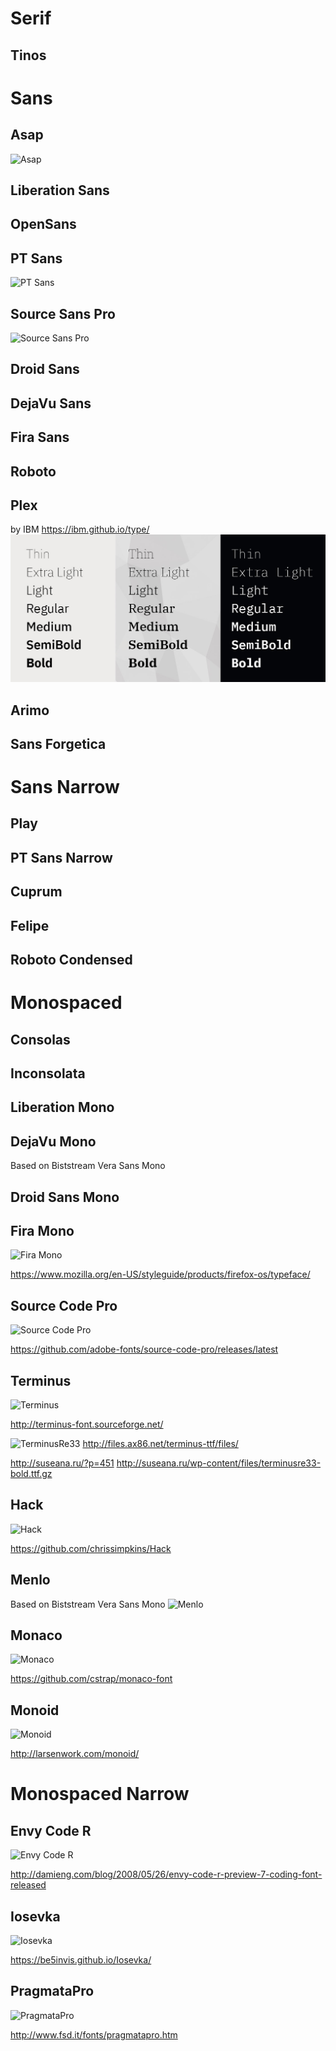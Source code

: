 # Serif

## Tinos

# Sans

## Asap
![Asap](http://cdn1.fontsquirrel.com/fnt_imgs/47/53f6/5beebbc62dc82b90ccdaf86949/sa-720x300.png)

## Liberation Sans

## OpenSans

## PT Sans
![PT Sans](http://cdn1.fontsquirrel.com/fnt_imgs/6d/4b81/7a866ca44e8b45d0b551e3614e/sa-720x300.png)

## Source Sans Pro
![Source Sans Pro](http://cdn2.fontsquirrel.com/fnt_imgs/d6/cd47/77dc581913c8b247b8bd44e02b/sa-720x300.png)

## Droid Sans

## DejaVu Sans

## Fira Sans

## Roboto

## Plex
by IBM
https://ibm.github.io/type/
![IBM Plex](img/ibm-plex-abb2.jpg)

## Arimo

## Sans Forgetica

# Sans Narrow

## Play

## PT Sans Narrow

## Cuprum

## Felipe

## Roboto Condensed

# Monospaced

## Consolas

## Inconsolata

## Liberation Mono

## DejaVu Mono
Based on Biststream Vera Sans Mono

## Droid Sans Mono

## Fira Mono
![Fira Mono](http://cdn.fontsquirrel.com/fnt_imgs/35/2e13/a91acfecb1b723cb242c3abf39/sa-720x300.png)

https://www.mozilla.org/en-US/styleguide/products/firefox-os/typeface/

## Source Code Pro
![Source Code Pro](https://store1.adobe.com/type/browser/gifs/SOUC/C_SOUC-10005050.GIF)

https://github.com/adobe-fonts/source-code-pro/releases/latest

## Terminus
![Terminus](http://terminus-font.sourceforge.net/img/10x20n.gif)

http://terminus-font.sourceforge.net/

![TerminusRe33](http://citkit.ru/articles/1000/newfonts24.png)
http://files.ax86.net/terminus-ttf/files/

http://suseana.ru/?p=451
http://suseana.ru/wp-content/files/terminusre33-bold.ttf.gz

## Hack
![Hack](https://raw.githubusercontent.com/source-foundry/Hack/master/img/hack-specimen-3-crunch.png)

https://github.com/chrissimpkins/Hack

## Menlo
Based on Biststream Vera Sans Mono
![Menlo](http://s24.postimg.org/4hkuc8uz9/menlo2.png)

## Monaco
![Monaco](http://hivelogic.com/images/u/monaco.png)

https://github.com/cstrap/monaco-font

## Monoid
![Monoid](https://github.com/andreaslarsen/monoid/raw/master/Utilities/Images/MonoidReadme.png)

http://larsenwork.com/monoid/

# Monospaced Narrow

## Envy Code R
![Envy Code R](http://images.damieng.com/blog/EnvyCodeR-PR7-Humane.png)

http://damieng.com/blog/2008/05/26/envy-code-r-preview-7-coding-font-released

## Iosevka
![Iosevka](https://raw.githubusercontent.com/be5invis/Iosevka/master/images/preview-all.png)

https://be5invis.github.io/Iosevka/

## PragmataPro
![PragmataPro](http://www.fsd.it/wp-content/uploads/2015/12/PragmataPro_Agnoster_theme.png)

http://www.fsd.it/fonts/pragmatapro.htm

